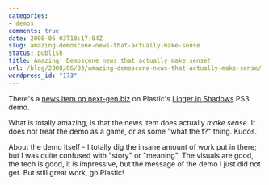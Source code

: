 ```yaml
---
categories:
- demos
comments: true
date: 2008-06-03T10:17:04Z
slug: amazing-demoscene-news-that-actually-make-sense
status: publish
title: Amazing! Demoscene news that actually make sense!
url: /blog/2008/06/03/amazing-demoscene-news-that-actually-make-sense/
wordpress_id: "173"
---
```


There's a [news item on next-gen.biz](http://www.next-gen.biz/index.php?option=com_content&task=view&id=10570&Itemid=2) on Plastic's [Linger in Shadows](http://pouet.net/prod.php?which=50170) PS3 demo.

What is totally amazing, is that the news item does actually _make sense_. It does not treat the demo as a game, or as some "what the f?" thing. Kudos.

About the demo itself - I totally dig the insane amount of work put in there; but I was quite confused with "story" or "meaning". The visuals are good, the tech is good, it is impressive, but the message of the demo I just did not get. But still great work, go Plastic!
